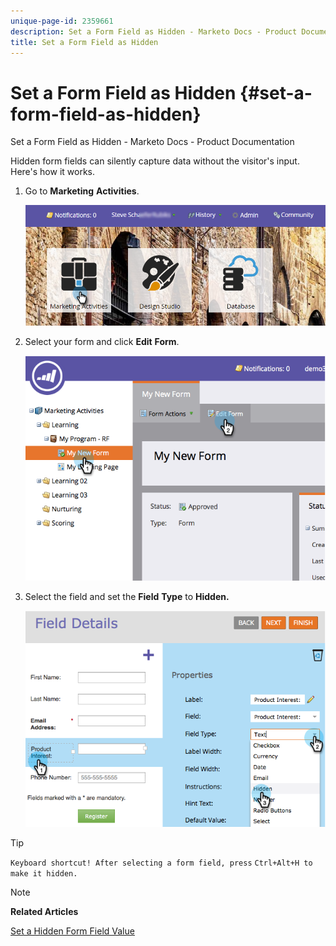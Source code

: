 ```yaml
---
unique-page-id: 2359661
description: Set a Form Field as Hidden - Marketo Docs - Product Documentation
title: Set a Form Field as Hidden
---
```


# Set a Form Field as Hidden {#set-a-form-field-as-hidden}

Set a Form Field as Hidden - Marketo Docs - Product Documentation

Hidden form fields can silently capture data without the visitor's input. Here's how it works.

1. Go to **Marketing** **Activities**.

   ![](assets/login-marketing-activities-3.png)

1. Select your form and click **Edit** **Form**.

   ![](assets/image2014-9-15-12-3a58-3a47.png)

1. Select the field and set the **Field** **Type** to **Hidden.**

   ![](assets/image2014-9-15-12-3a58-3a56.png)

>[!TIP]
>
>`Keyboard shortcut! After selecting a form field, press` `Ctrl+Alt+H to make it hidden.`

>[!NOTE]
>
>**Related Articles**
>
>[Set a Hidden Form Field Value](set-a-hidden-form-field-value.md)

